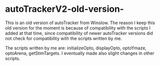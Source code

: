 # autoTrackerV2-old-version-
This is an old version of autoTracker from Winslow. The reason I keep this old version for the moment is because of compatibility with the scripts I added at that time, since compatibility of newer autoTracker versions did not check for compatibility with the scripts written by me.

The scripts written by me are: initializeOpto, displayOpto, optoYmaze, optoArena, getStimTargets. I eventually made also slight changes in other scripts.
